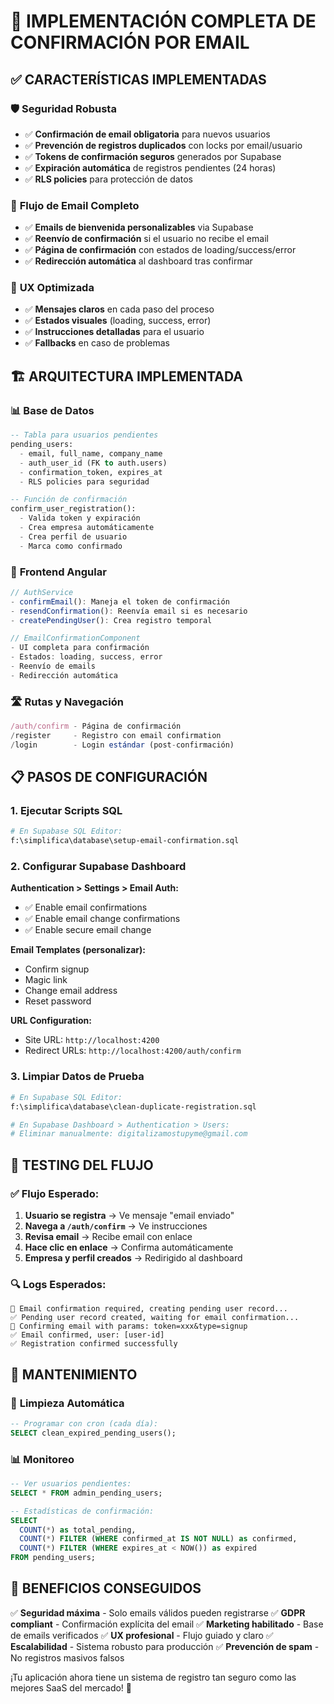 # 🔐 IMPLEMENTACIÓN COMPLETA DE CONFIRMACIÓN POR EMAIL

## ✅ **CARACTERÍSTICAS IMPLEMENTADAS**

### 🛡️ **Seguridad Robusta**
- ✅ **Confirmación de email obligatoria** para nuevos usuarios
- ✅ **Prevención de registros duplicados** con locks por email/usuario
- ✅ **Tokens de confirmación seguros** generados por Supabase
- ✅ **Expiración automática** de registros pendientes (24 horas)
- ✅ **RLS policies** para protección de datos

### 📧 **Flujo de Email Completo**
- ✅ **Emails de bienvenida personalizables** via Supabase
- ✅ **Reenvío de confirmación** si el usuario no recibe el email
- ✅ **Página de confirmación** con estados de loading/success/error
- ✅ **Redirección automática** al dashboard tras confirmar

### 🎯 **UX Optimizada**
- ✅ **Mensajes claros** en cada paso del proceso
- ✅ **Estados visuales** (loading, success, error)
- ✅ **Instrucciones detalladas** para el usuario
- ✅ **Fallbacks** en caso de problemas

## 🏗️ **ARQUITECTURA IMPLEMENTADA**

### 📊 **Base de Datos**
```sql
-- Tabla para usuarios pendientes
pending_users:
  - email, full_name, company_name
  - auth_user_id (FK to auth.users)
  - confirmation_token, expires_at
  - RLS policies para seguridad

-- Función de confirmación
confirm_user_registration():
  - Valida token y expiración
  - Crea empresa automáticamente
  - Crea perfil de usuario
  - Marca como confirmado
```

### 🔧 **Frontend Angular**
```typescript
// AuthService
- confirmEmail(): Maneja el token de confirmación
- resendConfirmation(): Reenvía email si es necesario
- createPendingUser(): Crea registro temporal

// EmailConfirmationComponent
- UI completa para confirmación
- Estados: loading, success, error
- Reenvío de emails
- Redirección automática
```

### 🛣️ **Rutas y Navegación**
```typescript
/auth/confirm - Página de confirmación
/register     - Registro con email confirmation
/login        - Login estándar (post-confirmación)
```

## 📋 **PASOS DE CONFIGURACIÓN**

### 1. **Ejecutar Scripts SQL**
```bash
# En Supabase SQL Editor:
f:\simplifica\database\setup-email-confirmation.sql
```

### 2. **Configurar Supabase Dashboard**
**Authentication > Settings > Email Auth:**
- ✅ Enable email confirmations
- ✅ Enable email change confirmations  
- ✅ Enable secure email change

**Email Templates (personalizar):**
- Confirm signup
- Magic link
- Change email address
- Reset password

**URL Configuration:**
- Site URL: `http://localhost:4200`
- Redirect URLs: `http://localhost:4200/auth/confirm`

### 3. **Limpiar Datos de Prueba**
```bash
# En Supabase SQL Editor:
f:\simplifica\database\clean-duplicate-registration.sql

# En Supabase Dashboard > Authentication > Users:
# Eliminar manualmente: digitalizamostupyme@gmail.com
```

## 🧪 **TESTING DEL FLUJO**

### ✅ **Flujo Esperado:**
1. **Usuario se registra** → Ve mensaje "email enviado"
2. **Navega a `/auth/confirm`** → Ve instrucciones  
3. **Revisa email** → Recibe email con enlace
4. **Hace clic en enlace** → Confirma automáticamente
5. **Empresa y perfil creados** → Redirigido al dashboard

### 🔍 **Logs Esperados:**
```
📧 Email confirmation required, creating pending user record...
✅ Pending user record created, waiting for email confirmation...
📧 Confirming email with params: token=xxx&type=signup
✅ Email confirmed, user: [user-id]
✅ Registration confirmed successfully
```

## 🔧 **MANTENIMIENTO**

### 🧹 **Limpieza Automática**
```sql
-- Programar con cron (cada día):
SELECT clean_expired_pending_users();
```

### 📊 **Monitoreo**
```sql
-- Ver usuarios pendientes:
SELECT * FROM admin_pending_users;

-- Estadísticas de confirmación:
SELECT 
  COUNT(*) as total_pending,
  COUNT(*) FILTER (WHERE confirmed_at IS NOT NULL) as confirmed,
  COUNT(*) FILTER (WHERE expires_at < NOW()) as expired
FROM pending_users;
```

## 🚀 **BENEFICIOS CONSEGUIDOS**

✅ **Seguridad máxima** - Solo emails válidos pueden registrarse
✅ **GDPR compliant** - Confirmación explícita del email
✅ **Marketing habilitado** - Base de emails verificados
✅ **UX profesional** - Flujo guiado y claro
✅ **Escalabilidad** - Sistema robusto para producción
✅ **Prevención de spam** - No registros masivos falsos

¡Tu aplicación ahora tiene un sistema de registro tan seguro como las mejores SaaS del mercado! 🎉

